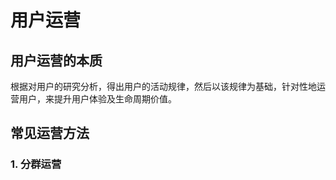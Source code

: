 # 用户运营

## 用户运营的本质

根据对用户的研究分析，得出用户的活动规律，然后以该规律为基础，针对性地运营用户，来提升用户体验及生命周期价值。

## 常见运营方法

### 1. 分群运营





